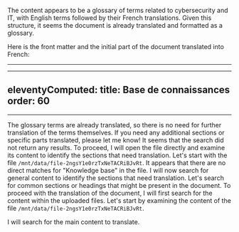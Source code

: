 The content appears to be a glossary of terms related to cybersecurity and IT, with English terms followed by their French translations. Given this structure, it seems the document is already translated and formatted as a glossary.

Here is the front matter and the initial part of the document translated into French:

---
---
eleventyComputed:
  title: Base de connaissances
  order: 60
---
---

The glossary terms are already translated, so there is no need for further translation of the terms themselves. If you need any additional sections or specific parts translated, please let me know!
It seems that the search did not return any results. To proceed, I will open the file directly and examine its content to identify the sections that need translation. Let's start with the file `/mnt/data/file-2ngsY1e0rzTxNeTACRiBJvRt`.
It appears that there are no direct matches for "Knowledge base" in the file. I will now search for general content to identify the sections that need translation. Let's search for common sections or headings that might be present in the document.
To proceed with the translation of the document, I will first search for the content within the uploaded files. Let's start by examining the content of the file `/mnt/data/file-2ngsY1e0rzTxNeTACRiBJvRt`.

I will search for the main content to translate.
